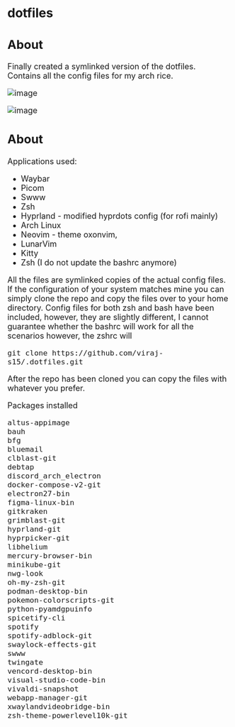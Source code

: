 # dotfiles

<font size =4>

## About <a name = "about"></a>

Finally created a symlinked version of the dotfiles.
Contains all the config files for my arch rice.

![image](https://github.com/viraj-s15/.dotfiles/assets/79002760/fc3a03b6-62fc-4a7f-8c7c-78ee286afba0)

![image](https://github.com/viraj-s15/.dotfiles/assets/79002760/034c4465-ed13-4bf7-98c2-5809fc1ee2c0)

## About <a name = "about"></a>
Applications used:
- Waybar
- Picom
- Swww
- Zsh
- Hyprland - modified hyprdots config (for rofi mainly)
- Arch Linux
- Neovim - theme oxonvim,
- LunarVim
- Kitty
- Zsh (I do not update the bashrc anymore)
  
All the files are symlinked copies of the actual config files.
If the configuration of your system matches mine you can simply clone the repo and copy the files over to your home directory.
Config files for both zsh and bash have been included, however, they are slightly different, I cannot guarantee whether the bashrc will 
work for all the scenarios however, the zshrc will

```
git clone https://github.com/viraj-s15/.dotfiles.git
```

After the repo has been cloned you can copy the files with
whatever you prefer.

Packages installed
```
altus-appimage 
bauh
bfg 
bluemail 
clblast-git
debtap
discord_arch_electron
docker-compose-v2-git 
electron27-bin 
figma-linux-bin 
gitkraken 
grimblast-git
hyprland-git 
hyprpicker-git
libhelium 
mercury-browser-bin 
minikube-git 
nwg-look 
oh-my-zsh-git
podman-desktop-bin 
pokemon-colorscripts-git 
python-pyamdgpuinfo 
spicetify-cli 
spotify 
spotify-adblock-git
swaylock-effects-git
swww
twingate
vencord-desktop-bin
visual-studio-code-bin
vivaldi-snapshot 
webapp-manager-git
xwaylandvideobridge-bin
zsh-theme-powerlevel10k-git
```
